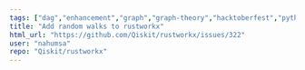```yaml
---
tags: ["dag","enhancement","graph","graph-theory","hacktoberfest","python","rust"]
title: "Add random walks to rustworkx"
html_url: "https://github.com/Qiskit/rustworkx/issues/322"
user: "nahumsa"
repo: "Qiskit/rustworkx"
---
```


